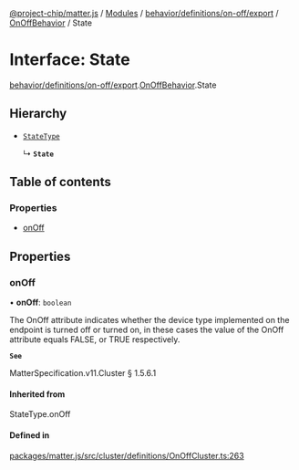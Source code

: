 [@project-chip/matter.js](../README.md) / [Modules](../modules.md) / [behavior/definitions/on-off/export](../modules/behavior_definitions_on_off_export.md) / [OnOffBehavior](../modules/behavior_definitions_on_off_export.OnOffBehavior.md) / State

# Interface: State

[behavior/definitions/on-off/export](../modules/behavior_definitions_on_off_export.md).[OnOffBehavior](../modules/behavior_definitions_on_off_export.OnOffBehavior.md).State

## Hierarchy

- [`StateType`](../modules/behavior_definitions_on_off_export._internal_.md#statetype)

  ↳ **`State`**

## Table of contents

### Properties

- [onOff](behavior_definitions_on_off_export.OnOffBehavior.State.md#onoff)

## Properties

### onOff

• **onOff**: `boolean`

The OnOff attribute indicates whether the device type implemented on the endpoint is turned off or
turned on, in these cases the value of the OnOff attribute equals FALSE, or TRUE respectively.

**`See`**

MatterSpecification.v11.Cluster § 1.5.6.1

#### Inherited from

StateType.onOff

#### Defined in

[packages/matter.js/src/cluster/definitions/OnOffCluster.ts:263](https://github.com/project-chip/matter.js/blob/5f71eedebdb9fa54338bde320c311bb359b7455d/packages/matter.js/src/cluster/definitions/OnOffCluster.ts#L263)
